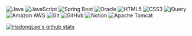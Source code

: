 ![Java](https://img.shields.io/badge/-Java-1E1E20?&logo=Java&logoColor=F9971A)
![JavaScript](https://img.shields.io/badge/-JavaScript-1E1E20?&logo=JavaScript&logoColor=FDDC00)
![Spring Boot](https://img.shields.io/badge/-Spring-1E1E20?&logo=Spring&logoColor=6DB33F)
![Oracle](https://img.shields.io/badge/-Oracle_DB-1E1E20?&logo=Oracle&logoColor=F80000)
![HTML5](https://img.shields.io/badge/-HTML5-1E1E20?&logo=HTML5&logoColor=E34F26)
![CSS3](https://img.shields.io/badge/-CSS3-1E1E20?&logo=CSS3&logoColor=1572B6)
![jQuery](https://img.shields.io/badge/-jQuery-1E1E20?&logo=jQuery&logoColor=0769AD)
![Amazon AWS](https://img.shields.io/badge/-Amazon_AWS-1E1E20?&logo=Amazon-AWS&logoColor=ffffff)
![Git](https://img.shields.io/badge/-Git-1E1E20?&logo=Git&logoColor=F05032)
![GitHub](https://img.shields.io/badge/-GitHub-1E1E20?&logo=GitHub&logoColor=ffffff)
![Notion](https://img.shields.io/badge/-Notion-1E1E20?&logo=Notion&logoColor=ffffff)
![Apache Tomcat](https://img.shields.io/badge/-Tomcat-1E1E20?&logo=apachetomcat&logoColor=ffffff)


[![HadongLee's github stats](https://github-readme-stats.vercel.app/api?username=hohyuncheon&show_icons=true&theme=algolia)](https://github.com/metleeha/github-readme-stats)

<!--[![Top Langs](https://github-readme-stats.vercel.app/api/top-langs/?username=hohyuncheon&layout=compact&theme=algolia)](https://github.com/metleeha)-->

